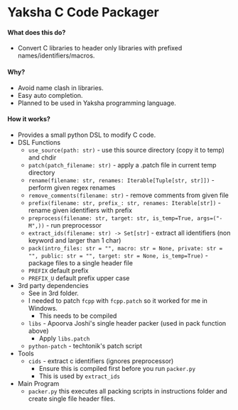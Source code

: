 # Yaksha C Code Packager
#### What does this do?
* Convert C libraries to header only libraries with prefixed names/identifiers/macros.
#### Why?
* Avoid name clash in libraries.
* Easy auto completion.
* Planned to be used in Yaksha programming language.
#### How it works?
* Provides a small python DSL to modify C code.
* DSL Functions
  * `use_source(path: str)` - use this source directory (copy it to temp) and chdir
  * `patch(patch_filename: str)`  - apply a .patch file in current temp directory
  * `rename(filename: str, renames: Iterable[Tuple[str, str]])` - perform given regex renames
  * `remove_comments(filename: str)` - remove comments from given file
  * `prefix(filename: str, prefix_: str, renames: Iterable[str])` - rename given identifiers with prefix
  * `preprocess(filename: str, target: str, is_temp=True, args=("-M",))` - run preprocessor
  * `extract_ids(filename: str) -> Set[str]` - extract all identifiers (non keyword and larger than 1 char)
  * `pack(intro_files: str = "", macro: str = None, private: str = "",
    public: str = "", target: str = None, is_temp=True)` - package files to a single header file
  * `PREFIX` default prefix
  * `PREFIX_U` default prefix upper case
* 3rd party dependencies
  * See in 3rd folder.
  * I needed to patch `fcpp` with `fcpp.patch` so it worked for me in Windows.
    * This needs to be compiled
  * `libs` - Apoorva Joshi's single header packer (used in pack function above)
    * Apply `libs.patch`
  * `python-patch` - techtonik's patch script
* Tools
  * `cids` - extract c identifiers (ignores preprocessor)
    * Ensure this is compiled first before you run `packer.py`
    * This is used by `extract_ids`
* Main Program
  * `packer.py` this executes all packing scripts in instructions folder and create single file header files.
